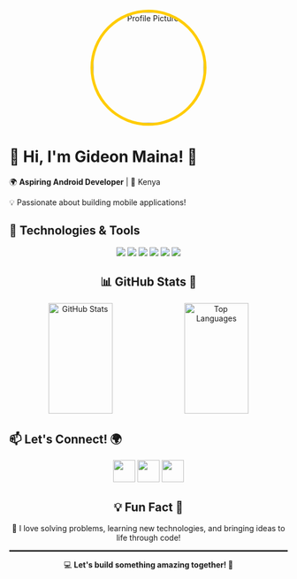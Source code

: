 <!-- Profile Banner (Circular) -->
<p align="center">
  <img src="https://avatars.githubusercontent.com/u/106425420?s=400&u=b085168d95d6f441cbfe03a5c8fc2a1bc05473b7&v=4" 
       alt="Profile Picture" width="200" style="border-radius: 50%; border: 5px solid #ffcc00;">
</p>

<!-- Introduction -->
<h1>👋 Hi, I'm Gideon Maina! 🚀</h1>
<p>🌍 <strong>Aspiring Android Developer</strong> | 📍 Kenya</p>
<p>💡 Passionate about building mobile applications!</p>

<!-- Technologies & Tools -->
<h2>🔧 Technologies & Tools</h2>
<p align="center">
  <img src="https://img.shields.io/badge/-Kotlin-0095D5?style=flat-square&logo=kotlin&logoColor=white">
  <img src="https://img.shields.io/badge/-Java-007396?style=flat-square&logo=java&logoColor=white">
  <img src="https://img.shields.io/badge/-Jetpack%20Compose-4285F4?style=flat-square&logo=jetpack-compose&logoColor=white">
  <img src="https://img.shields.io/badge/-Firebase-FFCA28?style=flat-square&logo=firebase&logoColor=white">
  <img src="https://img.shields.io/badge/-Git-F05032?style=flat-square&logo=git&logoColor=white">
  <img src="https://img.shields.io/badge/-GitHub-181717?style=flat-square&logo=github&logoColor=white">
</p>

<!-- GitHub Stats (Side-by-Side with Matching Height) -->
<h2 align="center">📊 GitHub Stats 🚀</h2>
<p align="center">
  <img src="https://github-readme-stats.vercel.app/api?username=Gmmaina&show_icons=true&theme=radical" 
       alt="GitHub Stats" width="48%" height="200">
  <img src="https://github-readme-stats.vercel.app/api/top-langs/?username=Gmmaina&layout=compact&theme=radical" 
       alt="Top Languages" width="48%" height="200">
</p>

<!-- Social Media Links with Icons -->
<h2>📫 Let's Connect! 🌍</h2>
<p align="center">
  <a href="mailto:mutondogm@gmail.com"><img src="https://www.flaticon.com/free-icon/google_16509529" width="40"></a>
  <a href="https://twitter.com/big_brother254"><img src="https://www.flaticon.com/free-icon/twitter_5969020" width="40"></a>
  <a href="https://linkedin.com/in/gideon-maina"><img src="https://www.flaticon.com/free-icon/linkedin_4494497" width="40"></a>
  <a href="https://www.hackerrank.com/wizardkid"><i class="fa-brands fa-hackerrank"></i></a>
</p>

<!-- Fun Fact -->
<h2 align="center">💡 Fun Fact 🎉</h2>
<p align="center">💙 I love solving problems, learning new technologies, and bringing ideas to life through code!</p>

<!-- Footer -->
<hr style="border: 1px solid #444;">
<p align="center">💻 <strong>Let's build something amazing together! 🚀</strong></p>

